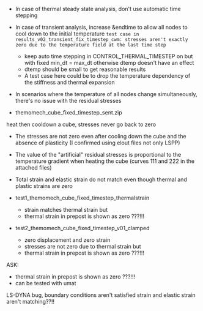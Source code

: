 - In case of thermal steady state analysis, don't use automatic time stepping
- In case of transient analysis, increase &endtime to allow all nodes to cool down to the initial temperature
  `test case in results_v02_transient_fix_timestep_cwm: stresses aren't exactly zero due to the temperature field at the last time step`
  - keep auto time stepping in CONTROL_THERMAL_TIMESTEP on but with fixed min_dt = max_dt
    otherwise dtemp doesn't have an effect
  - dtemp should be small to get reasonable results
  - A test case here could be to drop the temperature dependency of the stiffness and thermal expansion

- In scenarios where the temperature of all nodes change simultaneously, there's no issue with the residual stresses 


- themomech_cube_fixed_timestep_sent.zip

heat then cooldown a cube, stresses never go back to zero 

  - The stresses are not zero even after cooling down the cube and the absence of plasticity (I confirmed using elout files not only LSPP)
  - The value of the "artificial" residual stresses is proportional to the temperature gradient when heating the cube (curves 111 and 222 in the attached files)
  - Total strain and elastic strain do not match even though thermal and plastic strains are zero
  
- test1_themomech_cube_fixed_timestep_thermalstrain
  - strain matches thermal strain but
  - thermal strain in prepost is shown as zero ???!!!
  
  
  
- test2_themomech_cube_fixed_timestep_v01_clamped
  - zero displacement and zero strain
  - stresses are not zero due to thermal strain but
  - thermal strain in prepost is shown as zero ???!!!
  
  
  
  
ASK:
- thermal strain in prepost is shown as zero ???!!!
- can be tested with umat


LS-DYNA bug, boundary conditions aren't satisfied
strain and elastic strain aren't matching??!!